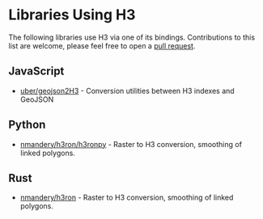 # Libraries Using H3

The following libraries use H3 via one of its bindings. Contributions to this list are welcome, please feel free to open a [pull request](https://github.com/uber/h3/tree/master/docs/community/libraries.md).

## JavaScript

- [uber/geojson2H3](https://github.com/uber/geojson2H3) - Conversion utilities between H3 indexes and GeoJSON

## Python

- [nmandery/h3ron/h3ronpy](https://github.com/nmandery/h3ron/tree/master/h3ronpy) - Raster to H3 conversion, smoothing of linked polygons.

## Rust

- [nmandery/h3ron](https://github.com/nmandery/h3ron) - Raster to H3 conversion, smoothing of linked polygons.
